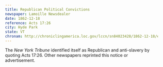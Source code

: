 ```yaml
---
title: Republican Political Convictions
newspaper: Lamoille Newsdealer
date: 1862-12-18
reference: Acts 17:26
city: Hyde Park
state: VT
chronam: http://chroniclingamerica.loc.gov/lccn/sn84023428/1862-12-18/ed-1/seq-3/#words=hath+made+blood+nations+men+dwell+face+earth+hath+determined+times+before+appointed+bounds+habitation
---
```


The *New York Tribune* identified itself as Republican and anti-slavery by quoting Acts 17:26. Other newspapers reprinted this notice or advertisement.
